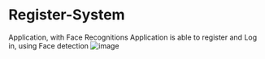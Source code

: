 # Register-System
Application, with Face Recognitions
Application is able to register and Log in, using Face detection
![image](https://user-images.githubusercontent.com/72971009/236546291-8b6c9ad1-734b-4e18-8885-02da1a9f1041.png)
